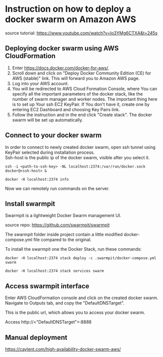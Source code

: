 # Instruction on how to deploy a docker swarm on Amazon AWS
source tutorial: https://www.youtube.com/watch?v=Io3YMg6CTXA&t=245s

## Deploying docker swarm using AWS CloudFormation

1. Enter https://docs.docker.com/docker-for-aws/. 
2. Scroll down and click on "Deploy Docker Community Edition (CE) for AWS (stable)" link. This will forward you to Amazon AWS page.
3. Log into your AWS account.  
4. You will be redirected to AWS Cloud Formation Console, where You can specify all the important parameters of the docker stack, like the number of swarm manager and worker nodes.
The important thing here is to set up Your ssh EC2 KeyPair. If You don't have it, create one by entering EC2 Dashboard and choosing Key Pairs link.
5. Follow the instruction and in the end click "Create stack". The docker swarm will be set up automatically.


## Connect to your docker swarm 

In order to connect to newly created docker swarm, open ssh tunnel using KeyPair selected during installation process.  
Ssh-host is the public ip of the docker swarm, visible after you select it.

```
ssh -i <path-to-ssh-key> -NL localhost:2374:/var/run/docker.sock docker@<ssh-host> &

docker -H localhost:2374 info
```
Now we can remotely run commands on the server.

## Install swarmpit

Swarmpit is a lightweight Docker Swarm management UI.

source repo:
https://github.com/swarmpit/swarmpit  

The swarmpit folder inside project contain a little modified docker-compose.yml file compared to the original.

To install the swarmpit one the Docker Stack, run these commands:
```
docker -H localhost:2374 stack deploy -c .swarmpit/docker-compose.yml swarm

docker -H localhost:2374 stack services swarm
```

## Access swarmpit interface

Enter AWS CloudFormation console and click on the created docker swarm. Navigate to Outputs tab, and copy the "DefaultDNSTarget".

This is the public url, which allows you to access your docker swarm.

Access http://<"DefaultDNSTarget">:8888

## Manual deployment
https://caylent.com/high-availability-docker-swarm-aws/